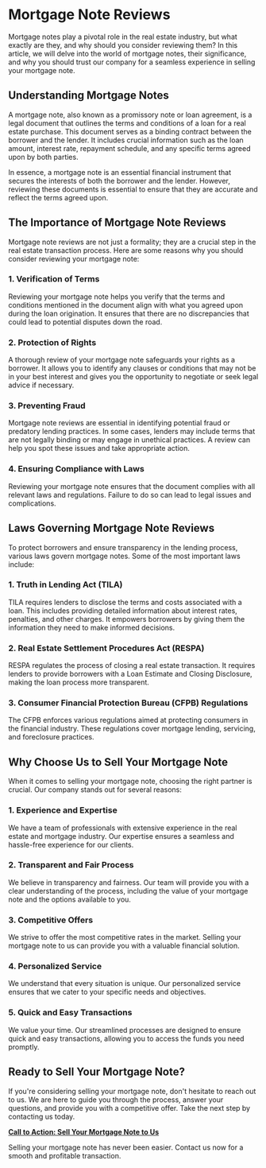 # Mortgage Note Reviews

Mortgage notes play a pivotal role in the real estate industry, but what exactly are they, and why should you consider reviewing them? In this article, we will delve into the world of mortgage notes, their significance, and why you should trust our company for a seamless experience in selling your mortgage note.

## Understanding Mortgage Notes

A mortgage note, also known as a promissory note or loan agreement, is a legal document that outlines the terms and conditions of a loan for a real estate purchase. This document serves as a binding contract between the borrower and the lender. It includes crucial information such as the loan amount, interest rate, repayment schedule, and any specific terms agreed upon by both parties.

In essence, a mortgage note is an essential financial instrument that secures the interests of both the borrower and the lender. However, reviewing these documents is essential to ensure that they are accurate and reflect the terms agreed upon.

## The Importance of Mortgage Note Reviews

Mortgage note reviews are not just a formality; they are a crucial step in the real estate transaction process. Here are some reasons why you should consider reviewing your mortgage note:

### 1. **Verification of Terms**

Reviewing your mortgage note helps you verify that the terms and conditions mentioned in the document align with what you agreed upon during the loan origination. It ensures that there are no discrepancies that could lead to potential disputes down the road.

### 2. **Protection of Rights**

A thorough review of your mortgage note safeguards your rights as a borrower. It allows you to identify any clauses or conditions that may not be in your best interest and gives you the opportunity to negotiate or seek legal advice if necessary.

### 3. **Preventing Fraud**

Mortgage note reviews are essential in identifying potential fraud or predatory lending practices. In some cases, lenders may include terms that are not legally binding or may engage in unethical practices. A review can help you spot these issues and take appropriate action.

### 4. **Ensuring Compliance with Laws**

Reviewing your mortgage note ensures that the document complies with all relevant laws and regulations. Failure to do so can lead to legal issues and complications.

## Laws Governing Mortgage Note Reviews

To protect borrowers and ensure transparency in the lending process, various laws govern mortgage notes. Some of the most important laws include:

### 1. **Truth in Lending Act (TILA)**

TILA requires lenders to disclose the terms and costs associated with a loan. This includes providing detailed information about interest rates, penalties, and other charges. It empowers borrowers by giving them the information they need to make informed decisions.

### 2. **Real Estate Settlement Procedures Act (RESPA)**

RESPA regulates the process of closing a real estate transaction. It requires lenders to provide borrowers with a Loan Estimate and Closing Disclosure, making the loan process more transparent.

### 3. **Consumer Financial Protection Bureau (CFPB) Regulations**

The CFPB enforces various regulations aimed at protecting consumers in the financial industry. These regulations cover mortgage lending, servicing, and foreclosure practices.

## Why Choose Us to Sell Your Mortgage Note

When it comes to selling your mortgage note, choosing the right partner is crucial. Our company stands out for several reasons:

### 1. **Experience and Expertise**

We have a team of professionals with extensive experience in the real estate and mortgage industry. Our expertise ensures a seamless and hassle-free experience for our clients.

### 2. **Transparent and Fair Process**

We believe in transparency and fairness. Our team will provide you with a clear understanding of the process, including the value of your mortgage note and the options available to you.

### 3. **Competitive Offers**

We strive to offer the most competitive rates in the market. Selling your mortgage note to us can provide you with a valuable financial solution.

### 4. **Personalized Service**

We understand that every situation is unique. Our personalized service ensures that we cater to your specific needs and objectives.

### 5. **Quick and Easy Transactions**

We value your time. Our streamlined processes are designed to ensure quick and easy transactions, allowing you to access the funds you need promptly.

## Ready to Sell Your Mortgage Note?

If you're considering selling your mortgage note, don't hesitate to reach out to us. We are here to guide you through the process, answer your questions, and provide you with a competitive offer. Take the next step by contacting us today.

**[Call to Action: Sell Your Mortgage Note to Us](#)**

Selling your mortgage note has never been easier. Contact us now for a smooth and profitable transaction.